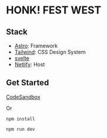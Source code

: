 # HONK! FEST WEST

## Stack

- [Astro](https://astro.build): Framework
- [Tailwind](https://tailwindcss.com): CSS Design System
- [svelte](https://svelte.dev/)
- [Netlify](https://app.netlify.com/sites/modest-kalam-fcfd31/overview): Host

## Get Started

[CodeSandbox](https://codesandbox.io/p/github/honk-fest-west/www-hfw/main?layout=%257B%2522activeFilepath%2522%253A%2522%252FREADME.md%2522%252C%2522openFiles%2522%253A%255B%2522%252FREADME.md%2522%255D%252C%2522sidebarPanel%2522%253A%2522EXPLORER%2522%252C%2522gitSidebarPanel%2522%253A%2522COMMIT%2522%252C%2522fullScreenDevtools%2522%253Afalse%252C%2522rootPanelGroup%2522%253A%257B%2522type%2522%253A%2522PANEL_GROUP%2522%252C%2522panels%2522%253A%255B%257B%2522type%2522%253A%2522PANEL%2522%252C%2522panelType%2522%253A%2522TABS%2522%252C%2522id%2522%253A%2522clgvvetdj00533n6iqta0g05w%2522%257D%255D%252C%2522direction%2522%253A%2522vertical%2522%252C%2522id%2522%253A%2522DEVTOOLS_PANELS%2522%252C%2522sizes%2522%253A%255B100%255D%257D%252C%2522tabbedPanels%2522%253A%257B%2522clgvvetdj00533n6iqta0g05w%2522%253A%257B%2522id%2522%253A%2522clgvvetdj00533n6iqta0g05w%2522%252C%2522activeTabId%2522%253A%2522clgvvevp6008k3n6ijuf2zcsl%2522%252C%2522tabs%2522%253A%255B%257B%2522id%2522%253A%2522clgvvetdj00523n6iog7hpaqp%2522%252C%2522type%2522%253A%2522TASK_LOG%2522%252C%2522taskId%2522%253A%2522dev%2522%257D%252C%257B%2522type%2522%253A%2522TASK_PORT%2522%252C%2522taskId%2522%253A%2522dev%2522%252C%2522port%2522%253A3000%252C%2522id%2522%253A%2522clgvvevp6008k3n6ijuf2zcsl%2522%252C%2522path%2522%253A%2522%252F%2522%257D%255D%257D%257D%252C%2522showSidebar%2522%253Atrue%252C%2522showDevtools%2522%253Atrue%252C%2522sidebarPanelSize%2522%253A15%252C%2522editorPanelSize%2522%253A46.85950413223139%252C%2522devtoolsPanelSize%2522%253A36.37741046831957%257D)



Or

```
npm install
```

```
npm run dev
```

